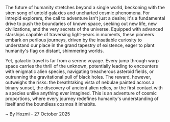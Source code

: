 
The future of humanity stretches beyond a single world, beckoning with the siren song of untold galaxies and uncharted cosmic phenomena. For intrepid explorers, the call to adventure isn't just a desire; it's a fundamental drive to push the boundaries of known space, seeking out new life, new civilizations, and the very secrets of the universe. Equipped with advanced starships capable of traversing light-years in moments, these pioneers embark on perilous journeys, driven by the insatiable curiosity to understand our place in the grand tapestry of existence, eager to plant humanity's flag on distant, shimmering worlds.

Yet, galactic travel is far from a serene voyage. Every jump through warp space carries the thrill of the unknown, potentially leading to encounters with enigmatic alien species, navigating treacherous asteroid fields, or outrunning the gravitational pull of black holes. The reward, however, outweighs the risks: the breathtaking vista of nebulae painted across a binary sunset, the discovery of ancient alien relics, or the first contact with a species unlike anything ever imagined. This is an adventure of cosmic proportions, where every journey redefines humanity's understanding of itself and the boundless cosmos it inhabits.

~ By Hozmi - 27 October 2025
